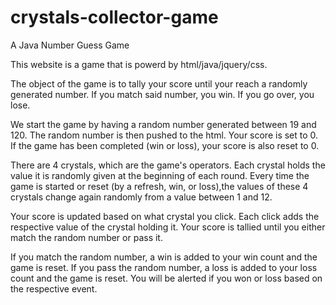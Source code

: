 # crystals-collector-game
A Java Number Guess Game 

This website is a game that is powerd by html/java/jquery/css.

 The object of the game is to tally your score until your reach a randomly generated number. If you match said number, you win. If you go over, you lose. 

We start the game by having a random number generated between 19 and 120. The random number is then pushed to the html. Your score is set to 0. If the game has been completed (win or loss), your score is also reset to 0. 

There are 4 crystals, which are the game's operators. Each crystal holds the value it is randomly given at the beginning of each round. Every time the game is started or reset (by a refresh, win, or loss),the values of these 4 crystals change again randomly from a value between 1 and 12. 

Your score is updated based on what crystal you click. Each click adds the respective value of the crystal holding it. Your score is tallied until you either match the random number or pass it. 

If you match the random number, a win is added to your win count and the game is reset. If you pass the random number, a loss is added to your loss count and the game is reset. You will be alerted if you won or loss based on the respective event. 


